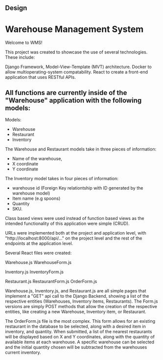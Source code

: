 ## Design


# Warehouse Management System
Welcome to WMS!

This project was created to showcase the use of several technologies. These include:

Django Framework, Model-View-Template (MVT) architecture.
Docker to allow multioperating-system compatability.
React to create a front-end application that uses RESTful APIs.


## All functions are currently inside of the "Warehouse" application with the following models:

Models:
- Warehouse
- Restaurant
- Inventory

The Warehouse and Restaurant models take in three pieces of information: 
- Name of the warehouse, 
- X coordinate
- Y coordinate

The Inventory model takes in four pieces of information: 
- warehouse id (Foreign Key relationtship with ID generated by the warehouse model)
- Item name (e.g spoons)
- Quantity
- SKU. 

Class based views were used instead of function based views as the intended functionality of this application were simple (CRUD). 

URLs were implemented both at the project and application level, with "http://localhost:8000/api/..." on the project level and the rest of the endpoints at the application level. 

Several React files were created:

Warehouse.js
WarehouseForm.js

Inventory.js
InventoryForm.js

Restaurant.js
RestaurantForm.js
OrderForm.js

Warehouse.js, Inventory.js, and Restaurant.js are all simple pages that implement a "GET" api call to the Django Backend, showing a list of the respective entities (Warehouses, Inventory items, Restaurants). The Form.js versions are simply POST methods that allow the creation of the respective entities, like creating a new Warehouse, Inventory item, or Restaurant. 

The OrderForm.js file is the most complex. This form allows for an existing restaurant in the database to be selected, along with a desired item in inventory, and quantity. When submitted, a list of the nearest restaurants will be displayed based on X and Y coordinates, along with the quantity of available items at each warehouse. A specific warehouse can be selected and the initial quantity chosen will be subtracted from the warehouses current inventory. 
